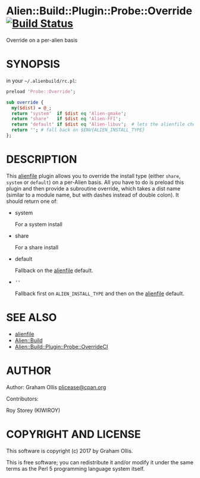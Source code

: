 # Alien::Build::Plugin::Probe::Override [![Build Status](https://travis-ci.org/Perl5-Alien/Alien-Build-Plugin-Probe-Override.svg)](http://travis-ci.org/Perl5-Alien/Alien-Build-Plugin-Probe-Override)

Override on a per-alien basis

# SYNOPSIS

in your `~/.alienbuild/rc.pl`:

```perl
preload 'Probe::Override';

sub override {
  my($dist) = @_;
  return 'system'  if $dist eq 'Alien-gmake';
  return 'share'   if $dist eq 'Alien-FFI';
  return 'default' if $dist eq 'Alien-libuv';  # lets the alienfile choose
  return ''; # fall back on $ENV{ALIEN_INSTALL_TYPE}
};
```

# DESCRIPTION

This [alienfile](https://metacpan.org/pod/alienfile) plugin allows you to override the install type (either
`share`, `system` or `default`) on a per-Alien basis.  All you have to
do is preload this plugin and then provide a subroutine override, which
takes a dist name (similar to a module name, but with dashes instead of
double colon).  It should return one of:

- system

    For a system install

- share

    For a share install

- default

    Fallback on the [alienfile](https://metacpan.org/pod/alienfile) default.

- `''`

    Fallback first on `ALIEN_INSTALL_TYPE` and then on the [alienfile](https://metacpan.org/pod/alienfile) default.

# SEE ALSO

- [alienfile](https://metacpan.org/pod/alienfile)
- [Alien::Build](https://metacpan.org/pod/Alien::Build)
- [Alien::Build::Plugin::Probe::OverrideCI](https://metacpan.org/pod/Alien::Build::Plugin::Probe::OverrideCI)

# AUTHOR

Author: Graham Ollis <plicease@cpan.org>

Contributors:

Roy Storey (KIWIROY)

# COPYRIGHT AND LICENSE

This software is copyright (c) 2017 by Graham Ollis.

This is free software; you can redistribute it and/or modify it under
the same terms as the Perl 5 programming language system itself.
